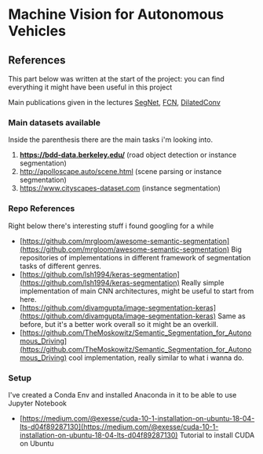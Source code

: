 
# Machine Vision for Autonomous Vehicles

## References

This part below was written at the start of the project: you can find everything it might have been useful in this project

Main publications given in the lectures [SegNet](https://arxiv.org/pdf/1511.00561.pdf), [FCN](https://arxiv.org/pdf/1411.4038.pdf), [DilatedConv](https://arxiv.org/pdf/1511.07122.pdf)

### Main datasets available
Inside the parenthesis there are the main tasks i'm looking into.
      
1. **https://bdd-data.berkeley.edu/** (road object detection or instance segmentation)
2. http://apolloscape.auto/scene.html (scene parsing or instance segmentation)
3. https://www.cityscapes-dataset.com (instance segmentation)

### Repo References
Right below there's interesting stuff i found googling for a while
 - [https://github.com/mrgloom/awesome-semantic-segmentation](https://github.com/mrgloom/awesome-semantic-segmentation) Big repositories of implementations in different framework of segmentation tasks of different genres.
 - [https://github.com/lsh1994/keras-segmentation](https://github.com/lsh1994/keras-segmentation) Really simple implementation of main CNN architectures, might be useful to start from here.
 - [https://github.com/divamgupta/image-segmentation-keras](https://github.com/divamgupta/image-segmentation-keras) Same as before, but it's a better work overall so it might be an overkill.
 - [https://github.com/TheMoskowitz/Semantic_Segmentation_for_Autonomous_Driving](https://github.com/TheMoskowitz/Semantic_Segmentation_for_Autonomous_Driving) cool implementation, really similar to what i wanna do.

### Setup

I've created a Conda Env and installed Anaconda in it to be able to use Jupyter Notebook

- [https://medium.com/@exesse/cuda-10-1-installation-on-ubuntu-18-04-lts-d04f89287130](https://medium.com/@exesse/cuda-10-1-installation-on-ubuntu-18-04-lts-d04f89287130) Tutorial to install CUDA on Ubuntu


